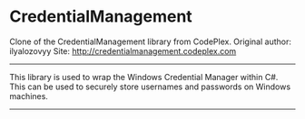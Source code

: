 # CredentialManagement
Clone of the CredentialManagement library from CodePlex. Original author: ilyalozovyy
Site: http://credentialmanagement.codeplex.com

---

This library is used to wrap the Windows Credential Manager within C#. This can be used to securely store usernames and passwords on Windows machines.

---
